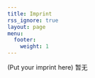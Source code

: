 ```yaml
---
title: Imprint
rss_ignore: true
layout: page
menu:
  footer:
    weight: 1
---
```


(Put your imprint here)
暂无